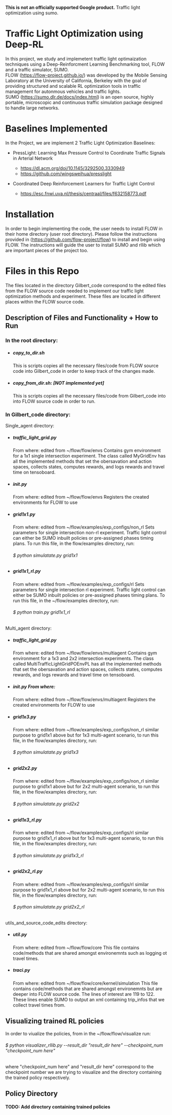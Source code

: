 **This is not an officially supported Google product.** 
Traffic light optimization using sumo.

# Traffic Light Optimization using Deep-RL
In this project, we study and implemetent traffic light optimaization techniques using a Deep-Reinforcment Learning Benchmarking tool, FLOW and a traffic simulator, SUMO.\
FLOW (https://flow-project.github.io/)  was developed by the Mobile Sensing Laboratory at the University of California, Berkeley with the goal of providing structured and scalable RL optimization tools in traffic management for autonmous vehicles and traffic lights. \
SUMO (https://sumo.dlr.de/docs/index.html) is an open source, highly portable, microscopic and continuous traffic simulation package designed to handle large networks. 

# Baselines Implemented
In the Project, we are implement 2 Traffic Light Optimization Baselines:
- PressLight: Learning Max Pressure Control to Coordinate Traffic Signals in Arterial Network
    - https://dl.acm.org/doi/10.1145/3292500.3330949
    - https://github.com/wingsweihua/presslight

- Coordinated Deep Reinforcement Learners for Traffic Light Control 
    - https://esc.fnwi.uva.nl/thesis/centraal/files/f632158773.pdf

# Installation
In order to begin implementing the code, the user needs to install FLOW in their home directory (user root directory). Please follow the instructions provided in (https://github.com/flow-project/flow) to install and begin using FLOW.
The instructions will guide the user to install SUMO and rllib which are important pieces of the project too.

# Files in this Repo
The files located in the directory Gilbert_code correspond to the edited files from the FLOW source code needed to implement our traffic light optimization methods and experiment. These files are located in different places within the FLOW source code.
##  Description of Files and Functionality + How to Run
### In the root directory:
- #####  copy_to_dir.sh
   This is scripts copies all the necessary files/code from FLOW source code into Gilbert_code in order to keep track of the changes made.
- ##### copy_from_dir.sh: [NOT implemented yet]
    This is scripts copies all the necessary files/code from Gilbert_code into into FLOW source code in order to run.

### In Gilbert_code directory:
Single_agent directory:
- ##### traffic_light_grid.py
    From where: edited from ~/flow/flow/envs
    Contains gym environment for a 1x1 single intersection experiment. The class called MyGridEnv has all the implemented methods that set the obersavation and action spaces, collects states, computes rewards, and logs rewards and travel time on tensoboard.
- ##### __init__.py 
    From where: edited from ~/flow/flow/envs
    Registers the created environments for FLOW to use
- ##### grid1x1.py
    From where: edited from ~/flow/examples/exp_configs/non_rl
    Sets parameters for single intersection non-rl experiment. Traffic light control can either be SUMO inbuilt policies or pre-assigned phases timing plans. To run this file, in the flow/examples directory, run:
    ###### $ python simulatate.py grid1x1

- ##### grid1x1_rl.py 
    From where: edited from ~/flow/examples/exp_configs/rl
    Sets parameters for single intersection rl experiment. Traffic light control can either be SUMO inbuilt policies or pre-assigned phases timing plans. To run this file, in the ~/flow/examples directory, run:
    ###### $ python train.py grid1x1_rl

Multi_agent directory:
- #####  traffic_light_grid.py 
    From where: edited from ~/flow/flow/envs/multiagent
    Contains gym environment for a 1x3 and 2x2 intersection experiments. The class called MultiTrafficLightGridPOEnvPL has all the implemented methods that set the obersavation and action spaces, collects states, computes rewards, and logs rewards and travel time on tensoboard.
- #####  __init__.py From where: 
    From where: edited from ~/flow/flow/envs/multiagent
    Registers the created environments for FLOW to use
- #####  grid1x3.py 
    From where: edited from ~/flow/examples/exp_configs/non_rl
    similar purpose to grid1x1 above but for 1x3 multi-agent scenario, to run this file, in the flow/examples directory, run:
    ###### $ python simulatate.py grid1x3
- #####  grid2x2.py 
    From where: edited from ~/flow/examples/exp_configs/non_rl
    similar purpose to grid1x1 above but for 2x2 multi-agent scenario, to run this file, in the flow/examples directory, run:
    ###### $ python simulatate.py grid2x2
- #####  grid1x3_rl.py 
    From where:  edited from ~/flow/examples/exp_configs/rl
    similar purpose to grid1x1_rl above but for 1x3 multi-agent scenario, to run this file, in the flow/examples directory, run:
    ###### $ python simulatate.py grid1x3_rl
- #####  grid2x2_rl.py 
    From where: edited from ~/flow/examples/exp_configs/rl
    similar purpose to grid1x1_rl above but for 2x2 multi-agent scenario, to run this file, in the flow/examples directory, run:
    ###### $ python simulatate.py grid2x2_rl

utils_and_source_code_edits directory:
- #####  util.py 
    From where: edited from ~/flow/flow/core
    This file contains code/methods that are shared amongst environemnts such as logging ot travel times.
- ##### traci.py 
    From where: edited from ~/flow/flow/core/kernel/simulation
    This file contains code/methods that are shared amongst environemnts but are deeper into FLOW source code. The lines of interest are 119 to 122. These lines enable SUMO to output an xml containing trip_infos that we collect travel times from.

## Visualizing trained RL policies
In order to viualize the policies, from in the ~/flow/flow/visualize run:
###### $ python visualizer_rllib.py --result_dir "result_dir here" --checkpoint_num "checkpoint_num here"
where "checkpoint_num here" and "result_dir here" correspond to the checkpoint number we are trying to visualize and the directory containing the trained policy respectively.


## Policy Directory
#### TODO: Add directory containing trained policies